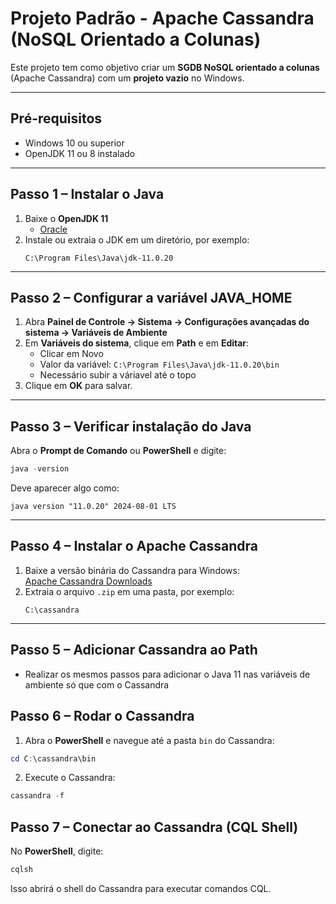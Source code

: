 # Projeto Padrão - Apache Cassandra (NoSQL Orientado a Colunas)

Este projeto tem como objetivo criar um **SGDB NoSQL orientado a colunas** (Apache Cassandra) com um **projeto vazio** no Windows.

---

## Pré-requisitos

- Windows 10 ou superior
- OpenJDK 11 ou 8 instalado

---

## Passo 1 – Instalar o Java

1. Baixe o **OpenJDK 11**
   - [Oracle](https://www.oracle.com/br/java/technologies/javase/jdk11-archive-downloads.html)
2. Instale ou extraia o JDK em um diretório, por exemplo:  
   ```
   C:\Program Files\Java\jdk-11.0.20
   ```

---

## Passo 2 – Configurar a variável JAVA_HOME

1. Abra **Painel de Controle → Sistema → Configurações avançadas do sistema → Variáveis de Ambiente**
2. Em **Variáveis do sistema**, clique em **Path** e em **Editar**:
   - Clicar em Novo
   - Valor da variável: `C:\Program Files\Java\jdk-11.0.20\bin`
   - Necessário subir a váriavel até o topo
3. Clique em **OK** para salvar.

---

## Passo 3 – Verificar instalação do Java

Abra o **Prompt de Comando** ou **PowerShell** e digite:

```powershell
java -version
```

Deve aparecer algo como:

```
java version "11.0.20" 2024-08-01 LTS
```

---

## Passo 4 – Instalar o Apache Cassandra

1. Baixe a versão binária do Cassandra para Windows:  
   [Apache Cassandra Downloads](https://cassandra.apache.org/_/download.html)
2. Extraia o arquivo `.zip` em uma pasta, por exemplo:  
   ```
   C:\cassandra
   ```

---
## Passo 5 – Adicionar Cassandra ao Path
- Realizar os mesmos passos para adicionar o Java 11 nas variáveis de ambiente só que com o Cassandra

## Passo 6 – Rodar o Cassandra

1. Abra o **PowerShell** e navegue até a pasta `bin` do Cassandra:

```powershell
cd C:\cassandra\bin
```

2. Execute o Cassandra:

```powershell
cassandra -f
```

## Passo 7 – Conectar ao Cassandra (CQL Shell)

No **PowerShell**, digite:

```powershell
cqlsh
```

Isso abrirá o shell do Cassandra para executar comandos CQL.
